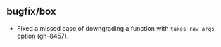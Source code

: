 ## bugfix/box

* Fixed a missed case of downgrading a function with `takes_raw_args` option
  (gh-8457).
